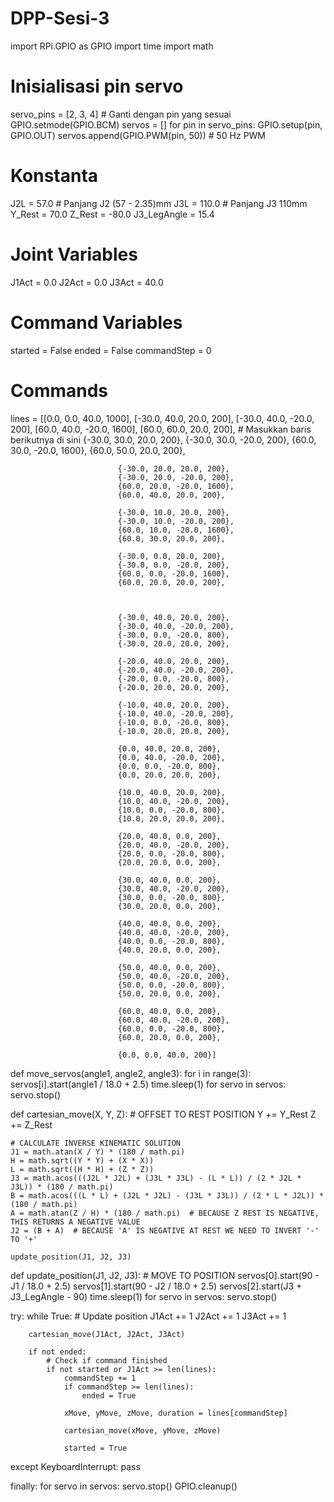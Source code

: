 # DPP-Sesi-3

import RPi.GPIO as GPIO
import time
import math

# Inisialisasi pin servo
servo_pins = [2, 3, 4]  # Ganti dengan pin yang sesuai
GPIO.setmode(GPIO.BCM)
servos = []
for pin in servo_pins:
    GPIO.setup(pin, GPIO.OUT)
    servos.append(GPIO.PWM(pin, 50))  # 50 Hz PWM

# Konstanta
J2L = 57.0  # Panjang J2 (57 - 2.35)mm
J3L = 110.0  # Panjang J3 110mm
Y_Rest = 70.0
Z_Rest = -80.0
J3_LegAngle = 15.4

# Joint Variables
J1Act = 0.0
J2Act = 0.0
J3Act = 40.0

# Command Variables
started = False
ended = False
commandStep = 0

# Commands
lines = [[0.0, 0.0, 40.0, 1000],
         [-30.0, 40.0, 20.0, 200],
         [-30.0, 40.0, -20.0, 200],
         [60.0, 40.0, -20.0, 1600],
         [60.0, 60.0, 20.0, 200],
         # Masukkan baris berikutnya di sini
         {-30.0, 30.0, 20.0, 200},
                            {-30.0, 30.0, -20.0, 200},
                            {60.0, 30.0, -20.0, 1600},
                            {60.0, 50.0, 20.0, 200},

                            {-30.0, 20.0, 20.0, 200},
                            {-30.0, 20.0, -20.0, 200},
                            {60.0, 20.0, -20.0, 1600},
                            {60.0, 40.0, 20.0, 200},

                            {-30.0, 10.0, 20.0, 200},
                            {-30.0, 10.0, -20.0, 200},
                            {60.0, 10.0, -20.0, 1600},
                            {60.0, 30.0, 20.0, 200},

                            {-30.0, 0.0, 20.0, 200},
                            {-30.0, 0.0, -20.0, 200},
                            {60.0, 0.0, -20.0, 1600},
                            {60.0, 20.0, 20.0, 200},                                                      



                            {-30.0, 40.0, 20.0, 200},
                            {-30.0, 40.0, -20.0, 200},
                            {-30.0, 0.0, -20.0, 800},
                            {-30.0, 20.0, 20.0, 200},

                            {-20.0, 40.0, 20.0, 200},
                            {-20.0, 40.0, -20.0, 200},
                            {-20.0, 0.0, -20.0, 800},
                            {-20.0, 20.0, 20.0, 200},

                            {-10.0, 40.0, 20.0, 200},
                            {-10.0, 40.0, -20.0, 200},
                            {-10.0, 0.0, -20.0, 800},
                            {-10.0, 20.0, 20.0, 200},
                            
                            {0.0, 40.0, 20.0, 200},
                            {0.0, 40.0, -20.0, 200},
                            {0.0, 0.0, -20.0, 800},
                            {0.0, 20.0, 20.0, 200},

                            {10.0, 40.0, 20.0, 200},
                            {10.0, 40.0, -20.0, 200},
                            {10.0, 0.0, -20.0, 800},
                            {10.0, 20.0, 20.0, 200},

                            {20.0, 40.0, 0.0, 200},
                            {20.0, 40.0, -20.0, 200},
                            {20.0, 0.0, -20.0, 800},
                            {20.0, 20.0, 0.0, 200},

                            {30.0, 40.0, 0.0, 200},
                            {30.0, 40.0, -20.0, 200},
                            {30.0, 0.0, -20.0, 800},
                            {30.0, 20.0, 0.0, 200},

                            {40.0, 40.0, 0.0, 200},
                            {40.0, 40.0, -20.0, 200},
                            {40.0, 0.0, -20.0, 800},
                            {40.0, 20.0, 0.0, 200},

                            {50.0, 40.0, 0.0, 200},
                            {50.0, 40.0, -20.0, 200},
                            {50.0, 0.0, -20.0, 800},
                            {50.0, 20.0, 0.0, 200},

                            {60.0, 40.0, 0.0, 200},
                            {60.0, 40.0, -20.0, 200},
                            {60.0, 0.0, -20.0, 800},
                            {60.0, 20.0, 0.0, 200},

                            {0.0, 0.0, 40.0, 200}]

def move_servos(angle1, angle2, angle3):
    for i in range(3):
        servos[i].start(angle1 / 18.0 + 2.5)
    time.sleep(1)
    for servo in servos:
        servo.stop()

def cartesian_move(X, Y, Z):
    # OFFSET TO REST POSITION
    Y += Y_Rest
    Z += Z_Rest

    # CALCULATE INVERSE KINEMATIC SOLUTION
    J1 = math.atan(X / Y) * (180 / math.pi)
    H = math.sqrt((Y * Y) + (X * X))
    L = math.sqrt((H * H) + (Z * Z))
    J3 = math.acos(((J2L * J2L) + (J3L * J3L) - (L * L)) / (2 * J2L * J3L)) * (180 / math.pi)
    B = math.acos(((L * L) + (J2L * J2L) - (J3L * J3L)) / (2 * L * J2L)) * (180 / math.pi)
    A = math.atan(Z / H) * (180 / math.pi)  # BECAUSE Z REST IS NEGATIVE, THIS RETURNS A NEGATIVE VALUE
    J2 = (B + A)  # BECAUSE 'A' IS NEGATIVE AT REST WE NEED TO INVERT '-' TO '+'

    update_position(J1, J2, J3)

def update_position(J1, J2, J3):
    # MOVE TO POSITION
    servos[0].start(90 - J1 / 18.0 + 2.5)
    servos[1].start(90 - J2 / 18.0 + 2.5)
    servos[2].start(J3 + J3_LegAngle - 90)
    time.sleep(1)
    for servo in servos:
        servo.stop()

try:
    while True:
        # Update position
        J1Act += 1
        J2Act += 1
        J3Act += 1

        cartesian_move(J1Act, J2Act, J3Act)

        if not ended:
            # Check if command finished
            if not started or J1Act >= len(lines):
                commandStep += 1
                if commandStep >= len(lines):
                    ended = True

                xMove, yMove, zMove, duration = lines[commandStep]

                cartesian_move(xMove, yMove, zMove)

                started = True

except KeyboardInterrupt:
    pass

finally:
    for servo in servos:
        servo.stop()
    GPIO.cleanup()
